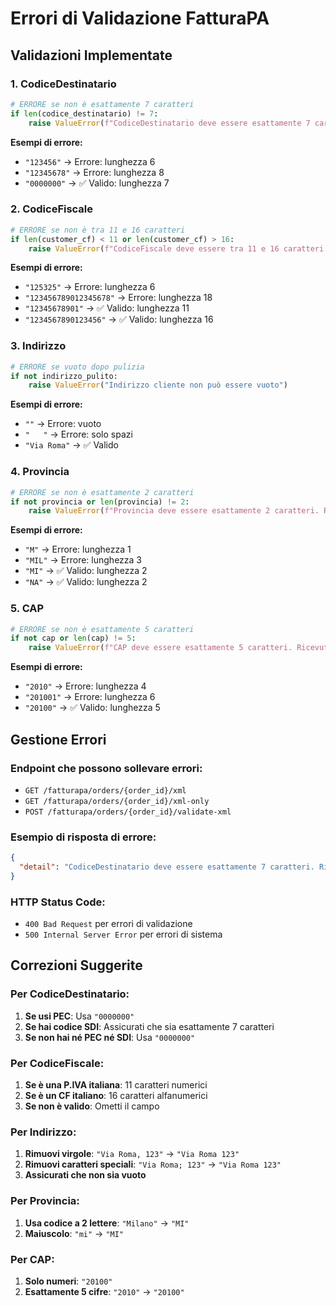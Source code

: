 # Errori di Validazione FatturaPA

## Validazioni Implementate

### 1. CodiceDestinatario
```python
# ERRORE se non è esattamente 7 caratteri
if len(codice_destinatario) != 7:
    raise ValueError(f"CodiceDestinatario deve essere esattamente 7 caratteri. Ricevuto: '{codice_destinatario}' (lunghezza: {len(codice_destinatario)})")
```

**Esempi di errore:**
- `"123456"` → Errore: lunghezza 6
- `"12345678"` → Errore: lunghezza 8
- `"0000000"` → ✅ Valido: lunghezza 7

### 2. CodiceFiscale
```python
# ERRORE se non è tra 11 e 16 caratteri
if len(customer_cf) < 11 or len(customer_cf) > 16:
    raise ValueError(f"CodiceFiscale deve essere tra 11 e 16 caratteri. Ricevuto: '{customer_cf}' (lunghezza: {len(customer_cf)})")
```

**Esempi di errore:**
- `"125325"` → Errore: lunghezza 6
- `"123456789012345678"` → Errore: lunghezza 18
- `"12345678901"` → ✅ Valido: lunghezza 11
- `"1234567890123456"` → ✅ Valido: lunghezza 16

### 3. Indirizzo
```python
# ERRORE se vuoto dopo pulizia
if not indirizzo_pulito:
    raise ValueError("Indirizzo cliente non può essere vuoto")
```

**Esempi di errore:**
- `""` → Errore: vuoto
- `"   "` → Errore: solo spazi
- `"Via Roma"` → ✅ Valido

### 4. Provincia
```python
# ERRORE se non è esattamente 2 caratteri
if not provincia or len(provincia) != 2:
    raise ValueError(f"Provincia deve essere esattamente 2 caratteri. Ricevuto: '{provincia}' (lunghezza: {len(provincia) if provincia else 0})")
```

**Esempi di errore:**
- `"M"` → Errore: lunghezza 1
- `"MIL"` → Errore: lunghezza 3
- `"MI"` → ✅ Valido: lunghezza 2
- `"NA"` → ✅ Valido: lunghezza 2

### 5. CAP
```python
# ERRORE se non è esattamente 5 caratteri
if not cap or len(cap) != 5:
    raise ValueError(f"CAP deve essere esattamente 5 caratteri. Ricevuto: '{cap}' (lunghezza: {len(cap) if cap else 0})")
```

**Esempi di errore:**
- `"2010"` → Errore: lunghezza 4
- `"201001"` → Errore: lunghezza 6
- `"20100"` → ✅ Valido: lunghezza 5

## Gestione Errori

### Endpoint che possono sollevare errori:
- `GET /fatturapa/orders/{order_id}/xml`
- `GET /fatturapa/orders/{order_id}/xml-only`
- `POST /fatturapa/orders/{order_id}/validate-xml`

### Esempio di risposta di errore:
```json
{
  "detail": "CodiceDestinatario deve essere esattamente 7 caratteri. Ricevuto: '123456' (lunghezza: 6)"
}
```

### HTTP Status Code:
- `400 Bad Request` per errori di validazione
- `500 Internal Server Error` per errori di sistema

## Correzioni Suggerite

### Per CodiceDestinatario:
1. **Se usi PEC**: Usa `"0000000"`
2. **Se hai codice SDI**: Assicurati che sia esattamente 7 caratteri
3. **Se non hai né PEC né SDI**: Usa `"0000000"`

### Per CodiceFiscale:
1. **Se è una P.IVA italiana**: 11 caratteri numerici
2. **Se è un CF italiano**: 16 caratteri alfanumerici
3. **Se non è valido**: Ometti il campo

### Per Indirizzo:
1. **Rimuovi virgole**: `"Via Roma, 123"` → `"Via Roma 123"`
2. **Rimuovi caratteri speciali**: `"Via Roma; 123"` → `"Via Roma 123"`
3. **Assicurati che non sia vuoto**

### Per Provincia:
1. **Usa codice a 2 lettere**: `"Milano"` → `"MI"`
2. **Maiuscolo**: `"mi"` → `"MI"`

### Per CAP:
1. **Solo numeri**: `"20100"`
2. **Esattamente 5 cifre**: `"2010"` → `"20100"`

